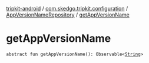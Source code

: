 [tripkit-android](../../index.md) / [com.skedgo.tripkit.configuration](../index.md) / [AppVersionNameRepository](index.md) / [getAppVersionName](./get-app-version-name.md)

# getAppVersionName

`abstract fun getAppVersionName(): Observable<`[`String`](https://kotlinlang.org/api/latest/jvm/stdlib/kotlin/-string/index.html)`>`